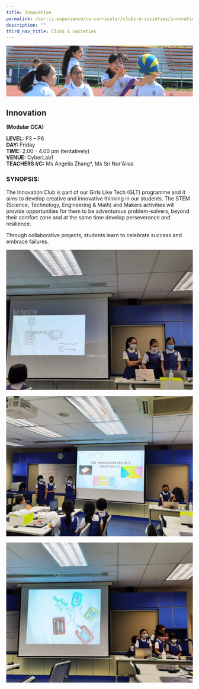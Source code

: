 ```yaml
---
title: Innovation
permalink: /our-ij-experience/co-curricular/clubs-n-societies/innovation
description: ""
third_nav_title: Clubs & Societies
---
```

![](/images/subpage.jpg)

## Innovation

**(Modular CCA)**

  

**LEVEL:** P3 – P6<br>
**DAY:** Friday<br>
**TIME:** 2.00 - 4.00 pm (tentatively)<br>
**VENUE:** CyberLab1<br>
**TEACHERS I/C:** Ms Angelia Zhang\*, Ms Sri Nur'Aliaa

### SYNOPSIS:

The Innovation Club is part of our Girls Like Tech (GLT) programme and it aims to develop creative and innovative thinking in our students. The STEM (Science, Technology, Engineering & Math) and Makers activities will provide opportunities for them to be adventurous problem-solvers, beyond their comfort zone and at the same time develop perseverance and resilience.

Through collaborative projects, students learn to celebrate success and embrace failures.


![](/images/Co%20Curricular/Innovation_1.jpg)

![](/images/Co%20Curricular/Innovation_2.jpg)

![](/images/Co%20Curricular/Innovation_3.jpg)